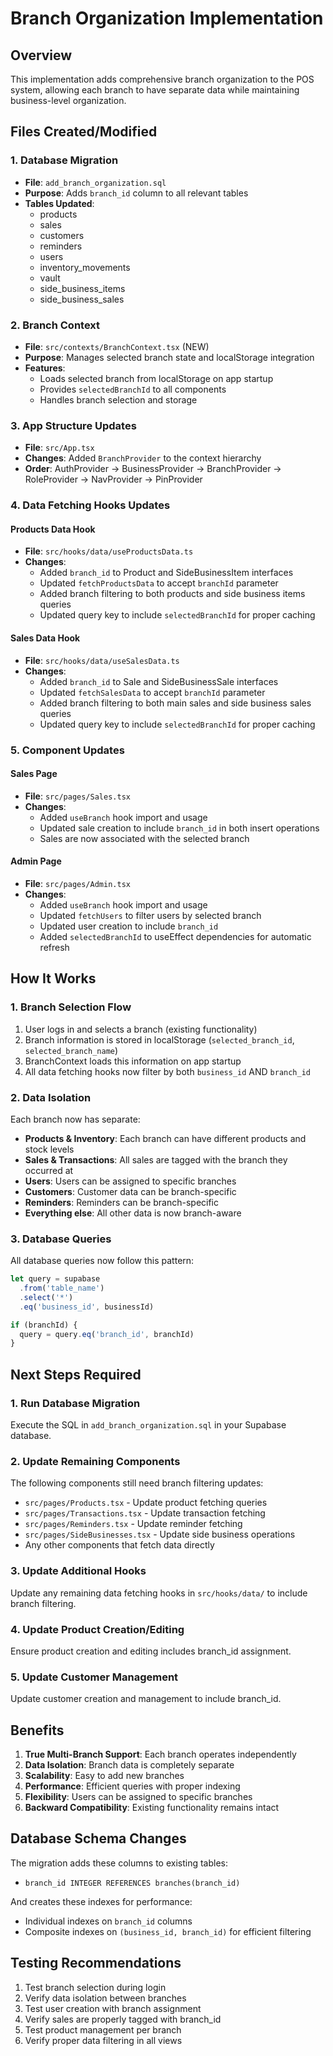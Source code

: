 # Branch Organization Implementation

## Overview
This implementation adds comprehensive branch organization to the POS system, allowing each branch to have separate data while maintaining business-level organization.

## Files Created/Modified

### 1. Database Migration
- **File**: `add_branch_organization.sql`
- **Purpose**: Adds `branch_id` column to all relevant tables
- **Tables Updated**: 
  - products
  - sales
  - customers
  - reminders
  - users
  - inventory_movements
  - vault
  - side_business_items
  - side_business_sales

### 2. Branch Context
- **File**: `src/contexts/BranchContext.tsx` (NEW)
- **Purpose**: Manages selected branch state and localStorage integration
- **Features**:
  - Loads selected branch from localStorage on app startup
  - Provides `selectedBranchId` to all components
  - Handles branch selection and storage

### 3. App Structure Updates
- **File**: `src/App.tsx`
- **Changes**: Added `BranchProvider` to the context hierarchy
- **Order**: AuthProvider → BusinessProvider → BranchProvider → RoleProvider → NavProvider → PinProvider

### 4. Data Fetching Hooks Updates

#### Products Data Hook
- **File**: `src/hooks/data/useProductsData.ts`
- **Changes**:
  - Added `branch_id` to Product and SideBusinessItem interfaces
  - Updated `fetchProductsData` to accept `branchId` parameter
  - Added branch filtering to both products and side business items queries
  - Updated query key to include `selectedBranchId` for proper caching

#### Sales Data Hook
- **File**: `src/hooks/data/useSalesData.ts`
- **Changes**:
  - Added `branch_id` to Sale and SideBusinessSale interfaces
  - Updated `fetchSalesData` to accept `branchId` parameter
  - Added branch filtering to both main sales and side business sales queries
  - Updated query key to include `selectedBranchId` for proper caching

### 5. Component Updates

#### Sales Page
- **File**: `src/pages/Sales.tsx`
- **Changes**:
  - Added `useBranch` hook import and usage
  - Updated sale creation to include `branch_id` in both insert operations
  - Sales are now associated with the selected branch

#### Admin Page
- **File**: `src/pages/Admin.tsx`
- **Changes**:
  - Added `useBranch` hook import and usage
  - Updated `fetchUsers` to filter users by selected branch
  - Updated user creation to include `branch_id`
  - Added `selectedBranchId` to useEffect dependencies for automatic refresh

## How It Works

### 1. Branch Selection Flow
1. User logs in and selects a branch (existing functionality)
2. Branch information is stored in localStorage (`selected_branch_id`, `selected_branch_name`)
3. BranchContext loads this information on app startup
4. All data fetching hooks now filter by both `business_id` AND `branch_id`

### 2. Data Isolation
Each branch now has separate:
- **Products & Inventory**: Each branch can have different products and stock levels
- **Sales & Transactions**: All sales are tagged with the branch they occurred at
- **Users**: Users can be assigned to specific branches
- **Customers**: Customer data can be branch-specific
- **Reminders**: Reminders can be branch-specific
- **Everything else**: All other data is now branch-aware

### 3. Database Queries
All database queries now follow this pattern:
```typescript
let query = supabase
  .from('table_name')
  .select('*')
  .eq('business_id', businessId)

if (branchId) {
  query = query.eq('branch_id', branchId)
}
```

## Next Steps Required

### 1. Run Database Migration
Execute the SQL in `add_branch_organization.sql` in your Supabase database.

### 2. Update Remaining Components
The following components still need branch filtering updates:
- `src/pages/Products.tsx` - Update product fetching queries
- `src/pages/Transactions.tsx` - Update transaction fetching
- `src/pages/Reminders.tsx` - Update reminder fetching
- `src/pages/SideBusinesses.tsx` - Update side business operations
- Any other components that fetch data directly

### 3. Update Additional Hooks
Update any remaining data fetching hooks in `src/hooks/data/` to include branch filtering.

### 4. Update Product Creation/Editing
Ensure product creation and editing includes branch_id assignment.

### 5. Update Customer Management
Update customer creation and management to include branch_id.

## Benefits

1. **True Multi-Branch Support**: Each branch operates independently
2. **Data Isolation**: Branch data is completely separate
3. **Scalability**: Easy to add new branches
4. **Performance**: Efficient queries with proper indexing
5. **Flexibility**: Users can be assigned to specific branches
6. **Backward Compatibility**: Existing functionality remains intact

## Database Schema Changes

The migration adds these columns to existing tables:
- `branch_id INTEGER REFERENCES branches(branch_id)`

And creates these indexes for performance:
- Individual indexes on `branch_id` columns
- Composite indexes on `(business_id, branch_id)` for efficient filtering

## Testing Recommendations

1. Test branch selection during login
2. Verify data isolation between branches
3. Test user creation with branch assignment
4. Verify sales are properly tagged with branch_id
5. Test product management per branch
6. Verify proper data filtering in all views
